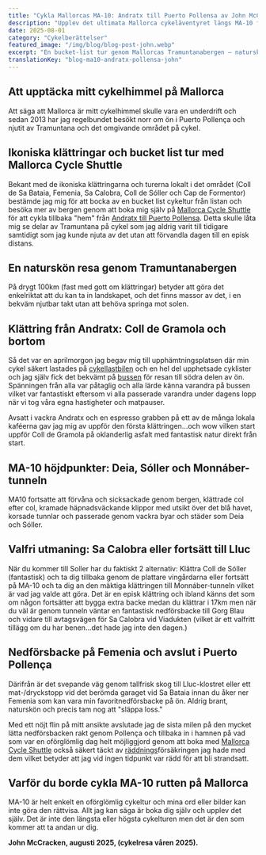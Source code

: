 ```yaml
---
title: "Cykla Mallorcas MA-10: Andratx till Puerto Pollensa av John McCracken"
description: "Upplev det ultimata Mallorca cykeläventyret längs MA-10 från Andratx till Puerto Pollensa genom de fantastiska Tramuntanabergen."
date: 2025-08-01
category: "Cykelberättelser"
featured_image: "/img/blog/blog-post-john.webp"
excerpt: "En bucket-list tur genom Mallorcas Tramuntanabergen – natursköna klättringar, häpnadsväckande klippor och oförglömliga nedförsbackar från Andratx till Puerto Pollensa."
translationKey: "blog-ma10-andratx-pollensa-john"
---
```


## Att upptäcka mitt cykelhimmel på Mallorca

Att säga att Mallorca är mitt cykelhimmel skulle vara en underdrift och sedan 2013 har jag regelbundet besökt norr om ön i Puerto Pollença och njutit av Tramuntana och det omgivande området på cykel.

## Ikoniska klättringar och bucket list tur med Mallorca Cycle Shuttle

Bekant med de ikoniska klättringarna och turerna lokalt i det området (Coll de Sa Bataia, Femenia, Sa Calobra, Coll de Sóller och Cap de Formentor) bestämde jag mig för att bocka av en bucket list cykeltur från listan och besöka mer av bergen genom att boka mig själv på <a href="https://mallorcacycleshuttle.company.site/products/Scheduled-Bike-Buses-c15728235" target="_blank">Mallorca Cycle Shuttle</a> för att cykla tillbaka "hem" från <a href="/sv/cykel-shuttle/andratx-pollenca-guide/" target="_blank">Andratx till Puerto Pollensa</a>. Detta skulle låta mig se delar av Tramuntana på cykel som jag aldrig varit till tidigare samtidigt som jag kunde njuta av det utan att förvandla dagen till en episk distans.

## En naturskön resa genom Tramuntanabergen

På drygt 100km (fast med gott om klättringar) betyder att göra det enkelriktat att du kan ta in landskapet, och det finns massor av det, i en bekväm njutbar takt utan att behöva springa mot solen.

## Klättring från Andratx: Coll de Gramola och bortom

Så det var en aprilmorgon jag begav mig till upphämtningsplatsen där min cykel säkert lastades på <a href="https://mallorcacycleshuttle.company.site/products/Scheduled-Bike-Buses-c15728235" target="_blank">cykellastbilen</a> och en hel del upphetsade cyklister och jag själv fick det bekvämt på <a href="https://mallorcacycleshuttle.company.site/products/Scheduled-Bike-Buses-c15728235" target="_blank">bussen</a> för resan till södra delen av ön. Spänningen från alla var påtaglig och alla lärde känna varandra på bussen vilket var fantastiskt eftersom vi alla passerade varandra under dagens lopp när vi tog våra egna hastigheter och matpauser.

Avsatt i vackra Andratx och en espresso grabben på ett av de många lokala kaféerna gav jag mig av uppför den första klättringen...och wow vilken start uppför Coll de Gramola på oklanderlig asfalt med fantastisk natur direkt från start.

## MA-10 höjdpunkter: Deia, Sóller och Monnáber-tunneln

MA10 fortsatte att förvåna och sicksackade genom bergen, klättrade col efter col, kramade häpnadsväckande klippor med utsikt över det blå havet, korsade tunnlar och passerade genom vackra byar och städer som Deia och Sóller.

## Valfri utmaning: Sa Calobra eller fortsätt till Lluc

När du kommer till Soller har du faktiskt 2 alternativ: Klättra Coll de Sóller (fantastisk) och ta dig tillbaka genom de plattare vingårdarna eller fortsätt på MA-10 och ta dig an den mäktiga klättringen till Monnáber-tunneln vilket är vad jag valde att göra. Det är en episk klättring och ibland känns det som om någon fortsätter att bygga extra backe medan du klättrar i 17km men när du väl är genom tunneln väntar en fantastisk nedförsbacke till Gorg Blau och vidare till avtagsvägen för Sa Calobra vid Viadukten (vilket är ett valfritt tillägg om du har benen...det hade jag inte den dagen.)

## Nedförsbacke på Femenia och avslut i Puerto Pollença

Därifrån är det svepande väg genom tallfrisk skog till Lluc-klostret eller ett mat-/dryckstopp vid det berömda garaget vid Sa Bataia innan du åker ner Femenia som kan vara min favoritnedförsbacke på ön. Aldrig brant, naturskön och precis tam nog att "släppa loss."

Med ett nöjt flin på mitt ansikte avslutade jag de sista milen på den mycket lätta nedförsbacken rakt genom Pollença och tillbaka in i hamnen på vad som var en oförglömlig dag helt möjliggjord genom att boka med <a href="https://mallorcacycleshuttle.company.site/products/Scheduled-Bike-Buses-c15728235" target="_blank">Mallorca Cycle Shuttle</a> också säkert täckt av <a href="https://mallorcacycleshuttle.company.site/products/Rescue-&-Recovery-c15728236" target="_blank">räddnings</a>försäkringen jag hade med dem vilket betyder att jag vid ingen tidpunkt var rädd för att bli strandsatt.

## Varför du borde cykla MA-10 rutten på Mallorca

MA-10 är helt enkelt en oförglömlig cykeltur och mina ord eller bilder kan inte göra den rättvisa. Allt jag kan säga är boka dig själv och upplev det själv. Det är inte den längsta eller högsta cykelturen men det är den som kommer att ta andan ur dig.

**John McCracken, augusti 2025, (cykelresa våren 2025).**
